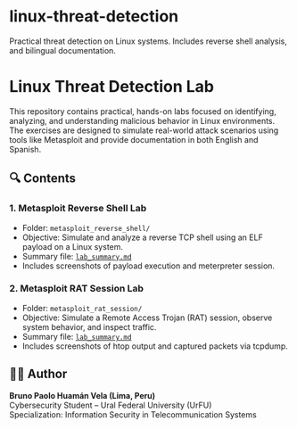 # linux-threat-detection
Practical threat detection on Linux systems. Includes reverse shell analysis, and bilingual documentation.

# Linux Threat Detection Lab

This repository contains practical, hands-on labs focused on identifying, analyzing, and understanding malicious behavior in Linux environments. The exercises are designed to simulate real-world attack scenarios using tools like Metasploit and provide documentation in both English and Spanish.

## 🔍 Contents

### 1. Metasploit Reverse Shell Lab
- Folder: `metasploit_reverse_shell/`
- Objective: Simulate and analyze a reverse TCP shell using an ELF payload on a Linux system.
- Summary file: [`lab_summary.md`](./metasploit_reverse_shell/lab_summary.md)
- Includes screenshots of payload execution and meterpreter session.

### 2. Metasploit RAT Session Lab
- Folder: `metasploit_rat_session/`
- Objective: Simulate a Remote Access Trojan (RAT) session, observe system behavior, and inspect traffic.
- Summary file: [`lab_summary.md`](./metasploit_rat_session/lab_summary.md)
- Includes screenshots of htop output and captured packets via tcpdump.

## 🧑‍🎓 Author

**Bruno Paolo Huamán Vela (Lima, Peru)**  
Cybersecurity Student – Ural Federal University (UrFU)  
Specialization: Information Security in Telecommunication Systems  
